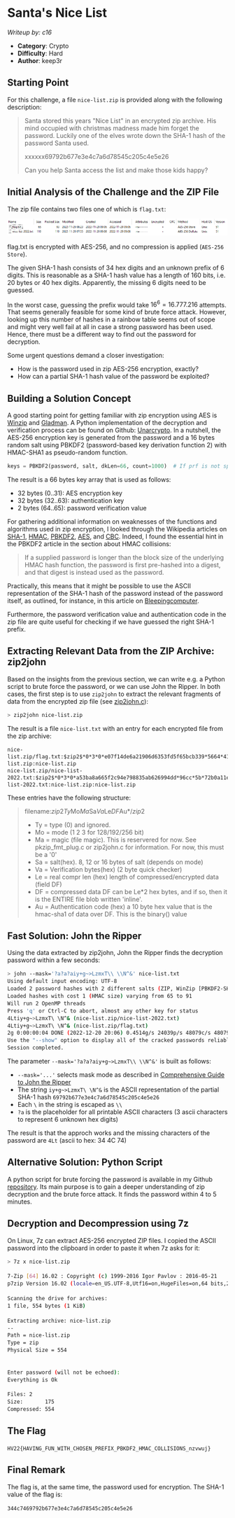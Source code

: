 # Santa's Nice List

*Writeup by: c16*

  * **Category**: Crypto
  * **Difficulty**: Hard
  * **Author**: keep3r


## Starting Point
For this challenge, a file `nice-list.zip` is provided along with the following description:

> Santa stored this years "Nice List" in an encrypted zip archive. His mind occupied with christmas madness made him forget the password. Luckily one of the elves wrote down the SHA-1 hash of the password Santa used.
>
> xxxxxx69792b677e3e4c7a6d78545c205c4e5e26
>
> Can you help Santa access the list and make those kids happy?


## Initial Analysis of the Challenge and the ZIP File

The zip file contains two files one of which is `flag.txt`:

![zip content](images/zip_content.png)

flag.txt is encrypted with AES-256, and no compression is applied (`AES-256 Store`).

The given SHA-1 hash consists of 34 hex digits and an unknown prefix of 6 digits.
This is reasonable as a SHA-1 hash value has a length of 160 bits, i.e. 20 bytes or 40 hex digits.
Apparently, the missing 6 digits need to be guessed.

In the worst case, guessing the prefix would take $16^6 = 16.777.216$ attempts.
That seems generally feasible for some kind of brute force attack.
However, looking up this number of hashes in a rainbow table seems out of scope and might very well fail at all in case a strong password has been used.
Hence, there must be a different way to find out the password for decryption.

Some urgent questions demand a closer investigation:
* How is the password used in zip AES-256 encryption, exactly?
* How can a partial SHA-1 hash value of the password be exploited?


## Building a Solution Concept

A good starting point for getting familiar with zip encryption using AES is [Winzip](https://www.winzip.com/en/support/aes-encryption/) and [Gladman](http://ccgi.gladman.plus.com/oldsite/cryptography_technology/fileencrypt/index.php). A Python implementation of the decryption and verification process can be found on Github: [Unarcrypto](https://github.com/lclevy/unarcrypto/blob/master/unarcrypto.py#L92). In a nutshell, the AES-256 encryption key is generated from the password and a 16 bytes random salt using PBKDF2 (password-based key derivation function 2) with HMAC-SHA1 as pseudo-random function.

```Python
keys = PBKDF2(password, salt, dkLen=66, count=1000)  # If prf is not specified, HMAC-SHA1 is used.
```

The result is a 66 bytes key array that is used as follows:
* 32 bytes (0..31): AES encryption key
* 32 bytes (32..63): authentication key
*  2 bytes (64..65): password verification value

For gathering additional information on weaknesses of the functions and algorithms used in zip encryption, I looked through the Wikipedia articles on [SHA-1](https://en.wikipedia.org/wiki/SHA-1), [HMAC](https://en.wikipedia.org/wiki/HMAC), [PBKDF2](https://en.wikipedia.org/wiki/PBKDF2), [AES](https://en.wikipedia.org/wiki/Advanced_Encryption_Standard), and [CBC](https://en.wikipedia.org/wiki/Block_cipher_mode_of_operation#Cipher_block_chaining_(CBC)). Indeed, I found the essential hint in the PBKDF2 article in the section about HMAC collisions:

> If a supplied password is longer than the block size of the underlying HMAC hash function, the password is first pre-hashed into a digest, and that digest is instead used as the password.

Practically, this means that it might be possible to use the ASCII representation of the SHA-1 hash of the password instead of the password itself, as outlined, for instance, in this article on [Bleepingcomputer](https://www.bleepingcomputer.com/news/security/an-encrypted-zip-file-can-have-two-correct-passwords-heres-why/).

Furthermore, the password verification value and authentication code in the zip file are quite useful for checking if we have guessed the right SHA-1 prefix.


## Extracting Relevant Data from the ZIP Archive: zip2john

Based on the insights from the previous section, we can write e.g. a Python script to brute force the password, or we can use John the Ripper.
In both cases, the first step is to use `zip2john` to extract the relevant fragments of data from the encrypted zip file (see [zip2john.c](https://github.com/openwall/john/blob/bleeding-jumbo/src/zip2john.c)):

```bash
> zip2john nice-list.zip
```
The result is a file `nice-list.txt` with an entry for each encrypted file from the zip archive:

```
nice-list.zip/flag.txt:$zip2$*0*3*0*e07f14de6a21906d6353fd5f65bcb339*5664*41*e6f2437b18cd6bf346bab9beaa3051feba189a66c8d12b33e6d643c52d7362c9bb674d8626c119cb73146299db399b2f64e3edcfdaab8bc290fcfb9bcaccef695d*40663473539204e3cefd*$/zip2$:flag.txt:nice-list.zip:nice-list.zip
nice-list.zip/nice-list-2022.txt:$zip2$*0*3*0*a53ba8a665f2c94e798835ab626994dd*96cc*5b*72b0a11e9ef17568256695cf580c54400f41cfe0055f1b0800ff91374216313ff9b6dc2c9b1309f9765e3873122d8e422e2d9ecd2c7aa6cbf66105ce837a0fe46c18dc6ccc0cb25f59233c9223d699f43bc2e69c5117b307f813fc*6308b50240b2b882b61e*$/zip2$:nice-list-2022.txt:nice-list.zip:nice-list.zip
```

These entries have the following structure:

> filename:$zip2$*Ty*Mo*Ma*Sa*Va*Le*DF*Au*$/zip2$
> * Ty = type (0) and ignored.
> * Mo = mode (1 2 3 for 128/192/256 bit)
> * Ma = magic (file magic). This is reservered for now. See pkzip_fmt_plug.c or zip2john.c for information. For now, this must be a '0'
> * Sa = salt(hex). 8, 12 or 16 bytes of salt (depends on mode)
> * Va = Verification bytes(hex) (2 byte quick checker)
> * Le = real compr len (hex) length of compressed/encrypted data (field DF)
> * DF = compressed data DF can be Le*2 hex bytes, and if so, then it is the ENTIRE file blob written 'inline'.
> * Au = Authentication code (hex) a 10 byte hex value that is the hmac-sha1 of data over DF. This is the binary() value


## Fast Solution: John the Ripper

Using the data extracted by zip2john, John the Ripper finds the decryption password within a few seconds:

```bash
> john --mask='?a?a?aiy+g~>LzmxT\\ \\N^&' nice-list.txt
Using default input encoding: UTF-8
Loaded 2 password hashes with 2 different salts (ZIP, WinZip [PBKDF2-SHA1 256/256 AVX2 8x])
Loaded hashes with cost 1 (HMAC size) varying from 65 to 91
Will run 2 OpenMP threads
Press 'q' or Ctrl-C to abort, almost any other key for status
4Ltiy+g~>LzmxT\ \N^& (nice-list.zip/nice-list-2022.txt)     
4Ltiy+g~>LzmxT\ \N^& (nice-list.zip/flag.txt)     
2g 0:00:00:04 DONE (2022-12-20 20:06) 0.4514g/s 24039p/s 48079c/s 48079C/s ]wtiy+g~>LzmxT\ \N^&..aQtiy+g~>LzmxT\ \N^&
Use the "--show" option to display all of the cracked passwords reliably
Session completed.
```

The parameter `--mask='?a?a?aiy+g~>LzmxT\\ \\N^&'` is built as follows:
* `--mask='...'` selects mask mode as described in [Comprehensive Guide to John the Ripper](https://miloserdov.org/?p=5031#32)
* The string `iy+g~>LzmxT\ \N^&` is the ASCII representation of the partial SHA-1 hash `69792b677e3e4c7a6d78545c205c4e5e26`
* Each `\` in the string is escaped as `\\`
* `?a` is the placeholder for all printable ASCII characters (3 ascii characters to represent 6 unknown hex digits)

The result is that the approch works and the missing characters of the password are `4Lt` (ascii to hex: 34 4C 74)


## Alternative Solution: Python Script

A python script for brute forcing the password is available in my Github [repository](https://github.com/esikora/HV2022/tree/main/HV22.18/src/).
Its main purpose is to gain a deeper understanding of zip decryption and the brute force attack. It finds the password within 4 to 5 minutes.


## Decryption and Decompression using 7z

On Linux, 7z can extract AES-256 encrypted ZIP files. I copied the ASCII password into the clipboard in order to paste it when 7z asks for it:

```bash
> 7z x nice-list.zip

7-Zip [64] 16.02 : Copyright (c) 1999-2016 Igor Pavlov : 2016-05-21
p7zip Version 16.02 (locale=en_US.UTF-8,Utf16=on,HugeFiles=on,64 bits,2 CPUs Intel(R) Core(TM) i5-6600 CPU @ 3.30GHz (506E3),ASM,AES-NI)

Scanning the drive for archives:
1 file, 554 bytes (1 KiB)

Extracting archive: nice-list.zip
--
Path = nice-list.zip
Type = zip
Physical Size = 554

    
Enter password (will not be echoed):
Everything is Ok

Files: 2
Size:       175
Compressed: 554
```


## The Flag

`HV22{HAVING_FUN_WITH_CHOSEN_PREFIX_PBKDF2_HMAC_COLLISIONS_nzvwuj}`

## Final Remark

The flag is, at the same time, the password used for encryption. The SHA-1 value of the flag is:

`344c7469792b677e3e4c7a6d78545c205c4e5e26`
